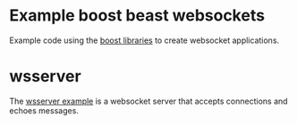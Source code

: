 # Example boost beast websockets

Example code using the [boost libraries](https://boost.org) to create websocket applications.

# wsserver

The [wsserver example](wsserver/) is a websocket server that accepts connections and echoes messages.
